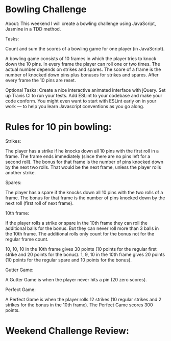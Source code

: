 # Bowling Challenge

About:
This weekend I will create a bowling challenge using JavaScript, Jasmine in a TDD method. 

Tasks:

Count and sum the scores of a bowling game for one player (in JavaScript).

A bowling game consists of 10 frames in which the player tries to knock down the 10 pins. 
In every frame the player can roll one or two times. The actual number depends on strikes and spares. 
The score of a frame is the number of knocked down pins plus bonuses for strikes and spares. 
After every frame the 10 pins are reset.

Optional Tasks:
Create a nice interactive animated interface with jQuery.
Set up Travis CI to run your tests.
Add ESLint to your codebase and make your code conform.
You might even want to start with ESLint early on in your work — to help you learn Javascript conventions as you go along.

# Rules for 10 pin bowling:

Strikes:

The player has a strike if he knocks down all 10 pins with the first roll in a frame. 
The frame ends immediately (since there are no pins left for a second roll). 
The bonus for that frame is the number of pins knocked down by the next two rolls. 
That would be the next frame, unless the player rolls another strike.

Spares:

The player has a spare if the knocks down all 10 pins with the two rolls of a frame. 
The bonus for that frame is the number of pins knocked down by the next roll (first roll of next frame).

10th frame:

If the player rolls a strike or spare in the 10th frame they can roll the additional balls for the bonus. 
But they can never roll more than 3 balls in the 10th frame. The additional rolls only count for the bonus not for the regular frame count.

10, 10, 10 in the 10th frame gives 30 points (10 points for the regular first strike and 20 points for the bonus).
1, 9, 10 in the 10th frame gives 20 points (10 points for the regular spare and 10 points for the bonus).

Gutter Game:

A Gutter Game is when the player never hits a pin (20 zero scores).

Perfect Game:

A Perfect Game is when the player rolls 12 strikes (10 regular strikes and 2 strikes for the bonus in the 10th frame). 
The Perfect Game scores 300 points.

# Weekend Challenge Review:
